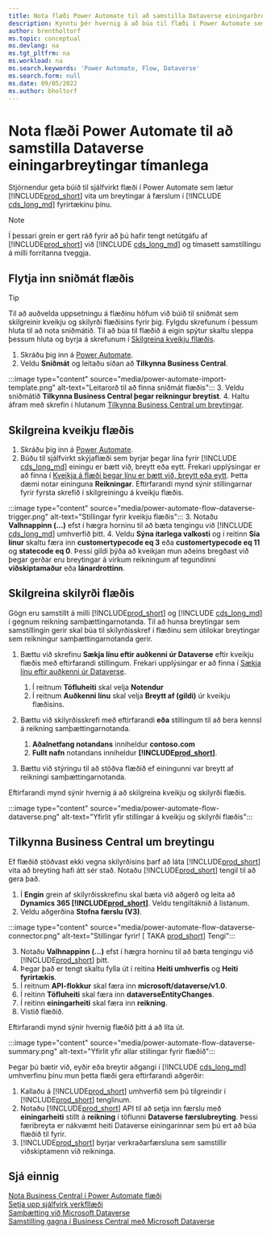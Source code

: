 ```yaml
---
title: Nota flæði Power Automate til að samstilla Dataverse einingarbreytingar tímanlega
description: Kynntu þér hvernig á að búa til flæði í Power Automate sem lætur þig vita þegar einingu er breytt í Dataverse umhverfi.
author: brentholtorf
ms.topic: conceptual
ms.devlang: na
ms.tgt_pltfrm: na
ms.workload: na
ms.search.keywords: 'Power Automate, Flow, Dataverse'
ms.search.form: null
ms.date: 09/05/2022
ms.author: bholtorf
---
```

# Nota flæði Power Automate til að samstilla Dataverse einingarbreytingar tímanlega

Stjórnendur geta búið til sjálfvirkt flæði í Power Automate sem lætur [!INCLUDE[prod_short](includes/prod_short.md)] vita um breytingar á færslum í [!INCLUDE [cds_long_md](includes/cds_long_md.md)] fyrirtækinu þínu.

> [!NOTE]
> Í þessari grein er gert ráð fyrir að þú hafir tengt netútgáfu af [!INCLUDE[prod_short](includes/prod_short.md)] við [!INCLUDE [cds_long_md](includes/cds_long_md.md)] og tímasett samstillingu á milli forritanna tveggja.

## Flytja inn sniðmát flæðis

> [!TIP]
> Til að auðvelda uppsetningu á flæðinu höfum við búið til sniðmát sem skilgreinir kveikju og skilyrði flæðisins fyrir þig. Fylgdu skrefunum í þessum hluta til að nota sniðmátið. Til að búa til flæðið á eigin spýtur skaltu sleppa þessum hluta og byrja á skrefunum í [Skilgreina kveikju fllæðis](#define-the-flow-trigger).

1. Skráðu þig inn á [Power Automate](https://powerautomate.microsoft.com).
2. Veldu **Sniðmát** og leitaðu síðan að **Tilkynna Business Central**.

:::image type="content" source="media/power-automate-import-template.png" alt-text="Leitarorð til að finna sniðmát flæðis":::
3. Veldu sniðmátið **Tilkynna Business Central þegar reikningur breytist**.
4. Haltu áfram með skrefin í hlutanum [Tilkynna Business Central um breytingar](#notify-business-central-about-a-change).

## Skilgreina kveikju flæðis

1. Skráðu þig inn á [Power Automate](https://flow.microsoft.com).
2. Búðu til sjálfvirkt skýjaflæði sem byrjar þegar lína fyrir [!INCLUDE [cds_long_md](includes/cds_long_md.md)] einingu er bætt við, breytt eða eytt. Frekari upplýsingar er að finna í [Kveikja á flæði þegar línu er bætt við, breytt eða eytt](/power-automate/dataverse/create-update-delete-trigger). Þetta dæmi notar eininguna **Reikningar**. Eftirfarandi mynd sýnir stillingarnar fyrir fyrsta skrefið í skilgreiningu á kveikju flæðis.

:::image type="content" source="media/power-automate-flow-dataverse-trigger.png" alt-text="Stillingar fyrir kveikju flæðis":::
3. Notaðu **Valhnappinn (...)** efst í hægra horninu til að bæta tengingu við [!INCLUDE [cds_long_md](includes/cds_long_md.md)] umhverfið þitt.
4. Veldu **Sýna ítarlega valkosti** og í reitinn **Sía línur** skaltu færa inn **customertypecode eq 3** eða **customertypecode eq 11** og **statecode eq 0**. Þessi gildi þýða að kveikjan mun aðeins bregðast við þegar gerðar eru breytingar á virkum reikningum af tegundinni **viðskiptamaður** eða **lánardrottinn**.

## Skilgreina skilyrði flæðis

Gögn eru samstillt á milli [!INCLUDE[prod_short](includes/prod_short.md)] og [!INCLUDE [cds_long_md](includes/cds_long_md.md)] í gegnum reikning samþættingarnotanda. Til að hunsa breytingar sem samstillingin gerir skal búa til skilyrðisskref í flæðinu sem útilokar breytingar sem reikningur samþættingarnotanda gerir.  

1. Bættu við skrefinu **Sækja línu eftir auðkenni úr Dataverse** eftir kveikju flæðis með eftirfarandi stillingum. Frekari upplýsingar er að finna í [Sækja línu eftir auðkenni úr Dataverse](/power-automate/dataverse/get-row-id).

    1. Í reitnum **Töfluheiti** skal velja **Notendur**
    2. Í reitnum **Auðkenni línu** skal velja **Breytt af (gildi)** úr kveikju flæðisins.  

2. Bættu við skilyrðisskrefi með eftirfarandi **eða** stillingum til að bera kennsl á reikning samþættingarnotanda.
    1. **Aðalnetfang notandans** inniheldur **contoso.com**
    2. **Fullt nafn** notandans inniheldur **[!INCLUDE[prod_short](includes/prod_short.md)]**.

3. Bættu við stýringu til að stöðva flæðið ef einingunni var breytt af reikningi samþættingarnotanda.

Eftirfarandi mynd sýnir hvernig á að skilgreina kveikju og skilyrði flæðis.

:::image type="content" source="media/power-automate-flow-dataverse.png" alt-text="Yfirlit yfir stillingar á kveikju og skilyrði flæðis":::

## Tilkynna Business Central um breytingu

Ef flæðið stöðvast ekki vegna skilyrðisins þarf að láta [!INCLUDE[prod_short](includes/prod_short.md)] vita að breyting hafi átt sér stað. Notaðu [!INCLUDE[prod_short](includes/prod_short.md)] tengil til að gera það.

1. Í **Engin** grein af skilyrðisskrefinu skal bæta við aðgerð og leita að **Dynamics 365 [!INCLUDE[prod_short](includes/prod_short.md)]**. Veldu tengiltáknið á listanum.
2. Veldu aðgerðina **Stofna færslu (V3)**.

:::image type="content" source="media/power-automate-flow-dataverse-connector.png" alt-text="Stillingar fyrir! [ TAKA [prod_short](includes/prod_short.md)] Tengi":::

3. Notaðu **Valhnappinn (...)** efst í hægra horninu til að bæta tengingu við [!INCLUDE[prod_short](includes/prod_short.md)] þitt.
4. Þegar það er tengt skaltu fylla út í reitina **Heiti umhverfis** og **Heiti fyrirtækis**.
5. Í reitnum **API-flokkur** skal færa inn **microsoft/dataverse/v1.0**.
6. Í reitinn **Töfluheiti** skal færa inn **dataverseEntityChanges**.
7. Í reitinn **einingarheiti** skal færa inn **reikning**.
8. Vistið flæðið.

Eftirfarandi mynd sýnir hvernig flæðið þitt á að líta út.

:::image type="content" source="media/power-automate-flow-dataverse-summary.png" alt-text="Yfirlit yfir allar stillingar fyrir flæðið":::

Þegar þú bætir við, eyðir eða breytir aðgangi í [!INCLUDE [cds_long_md](includes/cds_long_md.md)] umhverfinu þínu mun þetta flæði gera eftirfarandi aðgerðir:

1. Kallaðu á [!INCLUDE[prod_short](includes/prod_short.md)] umhverfið sem þú tilgreindir í [!INCLUDE[prod_short](includes/prod_short.md)] tenglinum.
2. Notaðu [!INCLUDE[prod_short](includes/prod_short.md)] API til að setja inn færslu með **einingarheiti** stillt á **reikning** í töflunni **Dataverse færslubreyting**. Þessi færibreyta er nákvæmt heiti Dataverse einingarinnar sem þú ert að búa flæðið til fyrir.
3. [!INCLUDE[prod_short](includes/prod_short.md)] byrjar verkraðarfærsluna sem samstillir viðskiptamenn við reikninga.

## Sjá einnig

[Nota Business Central í Power Automate flæði](across-how-use-financials-data-source-flow.md)  
[Setja upp sjálfvirk verkfllæði](/dynamics365/business-central/dev-itpro/powerplatform/automate-workflows)  
[Samþætting við Microsoft Dataverse](admin-common-data-service.md)  
[Samstilling gagna í Business Central með Microsoft Dataverse](admin-synchronizing-business-central-and-sales.md)  
